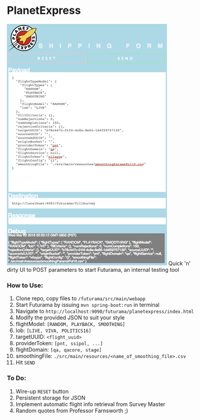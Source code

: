# PlanetExpress
![alt text](https://raw.githubusercontent.com/dandydanny/planetexpress/master/planetexpress_readme_screenshot.png "PlanetExpress Screenshot")
Quick 'n' dirty UI to POST parameters to start Futurama, an internal testing tool

### How to Use:
1. Clone repo, copy files to ```/futurama/src/main/webapp```
1. Start Futurama by issuing ```mvn spring-boot:run``` in terminal
1. Navigate to ```http://localhost:9090/futurama/planetexpress/index.html```
1. Modify the provided JSON to suit your style
 1. flightModel: ```[RANDOM, PLAYBACK, SMOOTHING]```
 1. lob: ```[LIVE, VIVA, POLITICS16]```
 1. targetUUID: ```<flight_uuid>```
 1. providerToken: ```[pnt, ssipol, ...]```
 1. flightDomain: ```[qa, qacore, stage]```
 1. smoothingFile: ```./src/main/resources/<name_of_smoothing_file>.csv```
1. Hit ```SEND```

### To Do:
1. Wire-up ```RESET``` button
1. Persistent storage for JSON
1. Implement automatic flight info retrieval from Survey Master
1. Random quotes from Professor Farnsworth ;)
